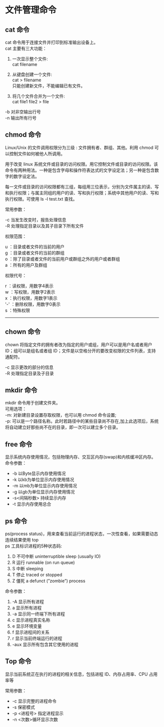 # 文件管理命令
## cat 命令
cat 命令用于连接文件并打印到标准输出设备上。  
cat 主要有三大功能：  
1. 一次显示整个文件:  
    cat filename

2. 从键盘创建一个文件:  
cat > filename  
只能创建新文件，不能编辑已有文件。
3. 将几个文件合并为一个文件:  
cat file1 file2 > file  

-b 对非空输出行号  
-n 输出所有行号

## chmod 命令
Linux/Unix 的文件调用权限分为三级 : 文件拥有者、群组、其他。利用 chmod 可以控制文件如何被他人所调用。

用于改变 linux 系统文件或目录的访问权限。用它控制文件或目录的访问权限。该命令有两种用法。一种是包含字母和操作符表达式的文字设定法；另一种是包含数字的数字设定法。

每一文件或目录的访问权限都有三组，每组用三位表示，分别为文件属主的读、写和执行权限；与属主同组的用户的读、写和执行权限；系统中其他用户的读、写和执行权限。可使用 ls -l test.txt 查找。

常用参数：

-c 当发生改变时，报告处理信息  
-R 处理指定目录以及其子目录下所有文件  

权限范围：

u ：目录或者文件的当前的用户  
g ：目录或者文件的当前的群组  
o ：除了目录或者文件的当前用户或群组之外的用户或者群组  
a ：所有的用户及群组  

权限代号：

r ：读权限，用数字4表示  
w ：写权限，用数字2表示  
x ：执行权限，用数字1表示  
'-' ：删除权限，用数字0表示  
s ：特殊权限  
***
## chown 命令
chown 将指定文件的拥有者改为指定的用户或组，用户可以是用户名或者用户 ID；组可以是组名或者组 ID；文件是以空格分开的要改变权限的文件列表，支持通配符。

-c 显示更改的部分的信息  
-R 处理指定目录及子目录
## mkdir 命令
mkdir 命令用于创建文件夹。  
可用选项：  
-m: 对新建目录设置存取权限，也可以用 chmod 命令设置;  
-p: 可以是一个路径名称。此时若路径中的某些目录尚不存在,加上此选项后，系统将自动建立好那些尚不在的目录，即一次可以建立多个目录。
## free 命令
显示系统内存使用情况，包括物理内存、交互区内存(swap)和内核缓冲区内存。  
命令参数：  
* -b 以Byte显示内存使用情况  
* -k 以kb为单位显示内存使用情况  
* -m 以mb为单位显示内存使用情况  
* -g 以gb为单位显示内存使用情况  
* -s<间隔秒数> 持续显示内存  
* -t 显示内存使用总合  
## ps 命令
ps(process status)，用来查看当前运行的进程状态，一次性查看，如果需要动态连续结果使用 top  
ps 工具标识进程的5种状态码:  
1. D 不可中断 uninterruptible sleep (usually IO)
2. R 运行 runnable (on run queue)
3. S 中断 sleeping
4. T 停止 traced or stopped
5. Z 僵死 a defunct (”zombie”) process

命令参数：

1. -A 显示所有进程
2. a 显示所有进程
3. -a 显示同一终端下所有进程
4. c 显示进程真实名称
5. e 显示环境变量
6. f 显示进程间的关系
7. r 显示当前终端运行的进程
8. -aux 显示所有包含其它使用的进程

## Top 命令
显示当前系统正在执行的进程的相关信息，包括进程 ID、内存占用率、CPU 占用率等  

常用参数：

* -c 显示完整的进程命令
* -s 保密模式
* -p <进程号> 指定进程显示
* -n <次数>循环显示次数